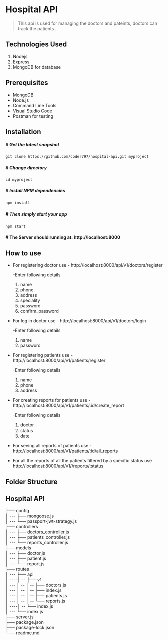 # Hospital API

> This api is used for managing the doctors and pateints, doctors can track the patients .

## Technologies Used

1.  Nodejs
2.  Express
3.  MongoDB for database

## Prerequisites

- MongoDB
- Node.js 
- Command Line Tools
- Visual Studio Code
- Postman for testing

## Installation

##### # Get the latest snapshot

`git clone https://github.com/coder797/hospital-api.git myproject`

##### # Change directory

`cd myproject`

##### # Install NPM dependencies

`npm install`

##### # Then simply start your app

`npm start`

#### # The Server should running at: http://localhost:8000

## How to use 
- For registering doctor use - http://localhost:8000/api/v1/doctors/register
 
  -Enter following details
    1. name
    2. phone
    3. address
    4. speciality
    5. password
    6. confirm_password

- For log in doctor use - http://localhost:8000/api/v1/doctors/login
 
  -Enter following details
    1. name
    2. password

- For registering patients use - http://localhost:8000/api/v1/patients/register
 
  -Enter following details
    1. name
    2. phone
    3. address

- For creating reports for patients use - http://localhost:8000/api/v1/patients/:id/create_report
 
  -Enter following details
    1. doctor
    2. status
    3. date

- For seeing all reports of patients use - http://localhost:8000/api/v1/patients/:id/all_reports

- For all the reports of all the patients filtered by a specific status use  http://localhost:8000/api/v1//reports/:status

## Folder Structure

## Hospital API <br>
├── config <br>
│ --- ├── mongoose.js <br>
│ --- └── passport-jwt-strategy.js <br>
├── controllers <br>
│ --- ├── doctors_controller.js <br>
│ --- ├── patients_controller.js <br>
│ --- └── reports_controller.js <br>
├── models <br>
│ --- ├── doctor.js <br>
│ --- ├── patient.js <br>
│ --- └── report.js <br>
├── routes <br>
│ --- ├── api <br>
│ ----│ -- ├── v1 <br>
│ --- │ -- │ -- ├── doctors.js <br>
│ --- │ -- │ -- ├── index.js <br>
│ --- │ -- │ -- ├── patients.js <br>
│ --- │ -- │ -- └── reports.js <br>
│ ----│ -- └── index.js <br>
│ --- └── index.js <br>
├── server.js <br>
├── package.json <br>
├── package-lock.json <br>
└── readme.md <br>
